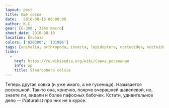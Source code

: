 ```yaml
---
layout: post
title: Ещё совка
date:   2016-08-16 00:00:00
author: К.С.
gear: [E-300 , 35mm macro]
shoot_date: 2016-08-10
location: Ёльбаза
colors: ['020300', '131906']
tags: [animalia, arthropoda, insecta, lepidoptera, noctuoidea, noctuidae, staurophora, staurophora celsia]
links:
  -
    href: https://ru.wikipedia.org/wiki/Совка_роскошная
    info: wp
    title: Staurophora celsia
---
```


Теперь другая совка (и уже имаго, а не гусеница). Называется роскошной. Так-то она, конечно, поярче вчерашней щавелевой, но, знаете ли, видали и более пафосных бабочек. Кстати, удивительное дело -- iNaturalist про них не в курсе.
